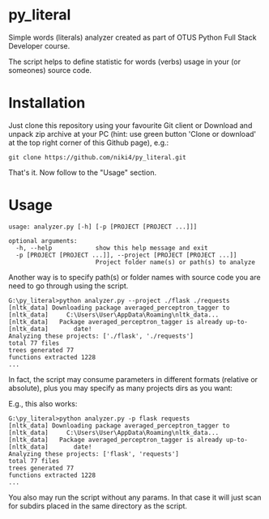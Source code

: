 # py_literal
Simple words (literals) analyzer created as part of OTUS Python Full Stack Developer course.

The script helps to define statistic for words (verbs) usage in your (or someones) source code.

# Installation
Just clone this repository using your favourite Git client or Download and unpack zip archive at your PC (hint: use green button 'Clone or download' at the top right corner of this Github page), e.g.:
```
git clone https://github.com/niki4/py_literal.git
```
That's it. Now follow to the "Usage" section.

# Usage
```
usage: analyzer.py [-h] [-p [PROJECT [PROJECT ...]]]

optional arguments:
  -h, --help            show this help message and exit
  -p [PROJECT [PROJECT ...]], --project [PROJECT [PROJECT ...]]
                        Project folder name(s) or path(s) to analyze
```

Another way is to specify path(s) or folder names with source code you are need to go through using the script.
```
G:\py_literal>python analyzer.py --project ./flask ./requests
[nltk_data] Downloading package averaged_perceptron_tagger to
[nltk_data]     C:\Users\User\AppData\Roaming\nltk_data...
[nltk_data]   Package averaged_perceptron_tagger is already up-to-
[nltk_data]       date!
Analyzing these projects: ['./flask', './requests']
total 77 files
trees generated 77
functions extracted 1228
...
```

In fact, the script may consume parameters in different formats (relative or absolute), plus you may specify as many projects dirs as you want:

E.g., this also works:
```
G:\py_literal>python analyzer.py -p flask requests
[nltk_data] Downloading package averaged_perceptron_tagger to
[nltk_data]     C:\Users\User\AppData\Roaming\nltk_data...
[nltk_data]   Package averaged_perceptron_tagger is already up-to-
[nltk_data]       date!
Analyzing these projects: ['flask', 'requests']
total 77 files
trees generated 77
functions extracted 1228
...
```

You also may run the script without any params.
In that case it will just scan for subdirs placed in the same directory as the script.
